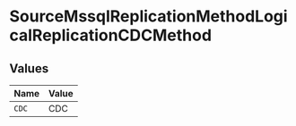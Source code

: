 # SourceMssqlReplicationMethodLogicalReplicationCDCMethod


## Values

| Name  | Value |
| ----- | ----- |
| `CDC` | CDC   |